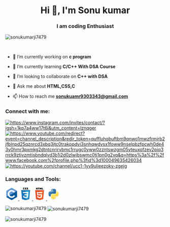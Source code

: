<h1 align="center">Hi 👋, I'm Sonu kumar</h1>
<h3 align="center">I am coding Enthusiast</h3>

<p align="left"> <img src="https://komarev.com/ghpvc/?username=sonukumarji7479&label=Profile%20views&color=0e75b6&style=flat" alt="sonukumarji7479" /> </p>

<p align="left"> <a href="https://twitter.com/" target="blank"><img src="https://img.shields.io/twitter/follow/?logo=twitter&style=for-the-badge" alt="" /></a> </p>

- 🔭 I’m currently working on **c program**

- 🌱 I’m currently learning **C/C++ With DSA Course**

- 👯 I’m looking to collaborate on **C++ with DSA**

- 💬 Ask me about **HTML,CSS,C**

- 📫 How to reach me **sonukuamr9303343@gmail.com**

<h3 align="left">Connect with me:</h3>
<p align="left">
<a href="https://linkedin.com/in/https://www.instagram.com/invites/contact/?igsh=1kp7a4ww17t6i&utm_content=lznqger" target="blank"><img align="center" src="https://raw.githubusercontent.com/rahuldkjain/github-profile-readme-generator/master/src/images/icons/Social/linked-in-alt.svg" alt="https://www.instagram.com/invites/contact/?igsh=1kp7a4ww17t6i&utm_content=lznqger" height="30" width="40" /></a>
<a href="https://fb.com/https://www.youtube.com/redirect?event=channel_description&redir_token=quffluhqbuftbm9qnwo1mwzfrmjrb2jfblnpd25qznrcd3xbq3jtc0trakppdvi3snhqwdvsx1foww9nselpbzfpcwh0de43y0hmr3pxmkg2dtntcnrirvbmc1rrugc0yww0zzntswzgm05yteuxofzev2piq3rrck9ztjvzmtjsbndqlvd3b1i2d0zlwjbswmc0ti1pn0g2vq&q=https%3a%2f%2fwww.facebook.com%2fprofile.php%3fid%3d100049635426034" target="blank"><img align="center" src="https://raw.githubusercontent.com/rahuldkjain/github-profile-readme-generator/master/src/images/icons/Social/facebook.svg" alt="https://www.youtube.com/redirect?event=channel_description&redir_token=quffluhqbuftbm9qnwo1mwzfrmjrb2jfblnpd25qznrcd3xbq3jtc0trakppdvi3snhqwdvsx1foww9nselpbzfpcwh0de43y0hmr3pxmkg2dtntcnrirvbmc1rrugc0yww0zzntswzgm05yteuxofzev2piq3rrck9ztjvzmtjsbndqlvd3b1i2d0zlwjbswmc0ti1pn0g2vq&q=https%3a%2f%2fwww.facebook.com%2fprofile.php%3fid%3d100049635426034" height="30" width="40" /></a>
<a href="https://www.youtube.com/c/https://youtube.com/channel/ucc1-1yv9ulieezoky-zgejg" target="blank"><img align="center" src="https://raw.githubusercontent.com/rahuldkjain/github-profile-readme-generator/master/src/images/icons/Social/youtube.svg" alt="https://youtube.com/channel/ucc1-1yv9ulieezoky-zgejg" height="30" width="40" /></a>
</p>

<h3 align="left">Languages and Tools:</h3>
<p align="left"> <a href="https://www.cprogramming.com/" target="_blank" rel="noreferrer"> <img src="https://raw.githubusercontent.com/devicons/devicon/master/icons/c/c-original.svg" alt="c" width="40" height="40"/> </a> <a href="https://www.w3schools.com/css/" target="_blank" rel="noreferrer"> <img src="https://raw.githubusercontent.com/devicons/devicon/master/icons/css3/css3-original-wordmark.svg" alt="css3" width="40" height="40"/> </a> <a href="https://www.w3.org/html/" target="_blank" rel="noreferrer"> <img src="https://raw.githubusercontent.com/devicons/devicon/master/icons/html5/html5-original-wordmark.svg" alt="html5" width="40" height="40"/> </a> <a href="https://www.python.org" target="_blank" rel="noreferrer"> <img src="https://raw.githubusercontent.com/devicons/devicon/master/icons/python/python-original.svg" alt="python" width="40" height="40"/> </a> </p>

<p><img align="left" src="https://github-readme-stats.vercel.app/api/top-langs?username=sonukumarji7479&show_icons=true&locale=en&layout=compact" alt="sonukumarji7479" /></p>

<p>&nbsp;<img align="center" src="https://github-readme-stats.vercel.app/api?username=sonukumarji7479&show_icons=true&locale=en" alt="sonukumarji7479" /></p>

<p><img align="center" src="https://github-readme-streak-stats.herokuapp.com/?user=sonukumarji7479&" alt="sonukumarji7479" /></p>
